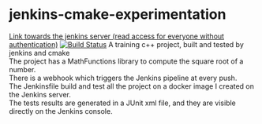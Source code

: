# jenkins-cmake-experimentation
[Link towards the jenkins server (read access for everyone without authentication)](http://34.1.13.140/)
[![Build Status](http://34.1.13.140/buildStatus/icon?job=jenkins-cmake-experimentation&build=18)](http://34.1.13.140/job/jenkins-cmake-experimentation/18/) 
A training c++ project, built and tested by jenkins and cmake  
The project has a MathFunctions library to compute the square root of a number.   
There is a webhook which triggers the Jenkins pipeline at every push.  
The Jenkinsfile build and test all the project on a docker image I created on the Jenkins server.  
The tests results are generated in a JUnit xml file, and they are visible directly on the Jenkins console.  

